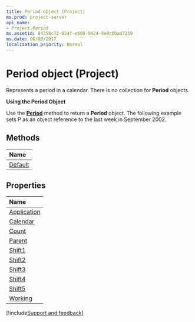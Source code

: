 ```yaml
---
title: Period object (Project)
ms.prod: project-server
api_name:
- Project.Period
ms.assetid: 84358c72-024f-e608-9424-8e9c6bad7259
ms.date: 06/08/2017
localization_priority: Normal
---
```



# Period object (Project)


 

Represents a period in a calendar. There is no collection for  **Period** objects.
 
 **Using the Period Object**
 
Use the  **[Period](Project.Calendar.Period.md)** method to return a **Period** object. The following example sets P as an object reference to the last week in September 2002.
 

## Methods



|Name|
|:-----|
|[Default](Project.Period.Default.md)|

## Properties



|Name|
|:-----|
|[Application](Project.Period.Application.md)|
|[Calendar](Project.Period.Calendar.md)|
|[Count](Project.Period.Count.md)|
|[Parent](Project.Period.Parent.md)|
|[Shift1](Project.Period.Shift1.md)|
|[Shift2](Project.Period.Shift2.md)|
|[Shift3](Project.Period.Shift3.md)|
|[Shift4](Project.Period.Shift4.md)|
|[Shift5](Project.Period.Shift5.md)|
|[Working](Project.Period.Working.md)|

[!include[Support and feedback](~/includes/feedback-boilerplate.md)]
